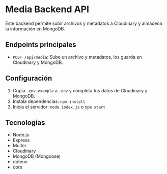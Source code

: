 # Media Backend API

Este backend permite subir archivos y metadatos a Cloudinary y almacena la información en MongoDB.

## Endpoints principales
- `POST /api/media`: Sube un archivo y metadatos, los guarda en Cloudinary y MongoDB.

## Configuración
1. Copia `.env.example` a `.env` y completa tus datos de Cloudinary y MongoDB.
2. Instala dependencias: `npm install`
3. Inicia el servidor: `node index.js` o `npm start`

## Tecnologías
- Node.js
- Express
- Multer
- Cloudinary
- MongoDB (Mongoose)
- dotenv
- cors
